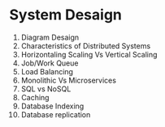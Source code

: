 # System Desaign

1. Diagram Desaign
2. Characteristics of Distributed Systems
3. Horizontaling Scaling Vs Vertical Scaling
4. Job/Work Queue 
5. Load Balancing
6. Monolithic Vs Microservices
7. SQL vs NoSQL
8. Caching
9. Database Indexing
10. Database replication
